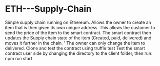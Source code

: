 # ETH---Supply-Chain
Simple supply chain running on Ethereum. Allows the owner to create an item that is then given its own unique address. This allows the customer to send the price of the item to the smart contract. The smart contract then updates the Supply chain state of the item (Created, paid, delivered) and moves it further in the chain. '  The owner can only change the item to delivered.  Clone and test the contract using truffle test  Test the smart contract user side by changing the directory to the client folder, then run: npm run start

